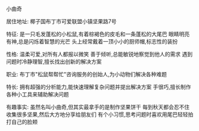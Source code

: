小曲奇

居住地址: 椰子国布丁市可爱联盟小镇坚果路7号

特征: 是一只毛发蓬松的小松鼠,有着棕褐色的皮毛和一条蓬松的大尾巴 眼睛明亮有神,总是闪烁着智慧的光芒 头上经常戴着一顶小小的厨师帽,标志性的装扮

性格: 温柔可爱,对所有人都报以微笑 善于倾听,总能敏锐地察觉到他人的需求 遇到问题时冷静理智,擅长找出创新的解决方案

职业: 布丁市"松鼠帮帮忙"咨询服务的创始人,为小动物们解决各种难题

特长: 拥有超强的分析能力,能快速理解复杂问题并提出解决方案 手很巧,擅长制作各种小工具来辅助解决问题

有趣事实: 虽然名叫小曲奇,但其实最拿手的是制作坚果饼干 每到秋天都会忍不住收集很多坚果,然后大方地分享给朋友们 有个小习惯,思考问题时喜欢用尾巴轻轻拍打自己的脸颊

